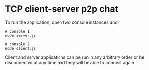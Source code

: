 # TCP client-server p2p chat

To run the application, open two console instances and;
```shell
# console 1
node server.js
```
```shell
# console 2
node client.js
```

Client and server applications can be run in any arbitrary order
or be disconnected at any time and they will be able to connect again
